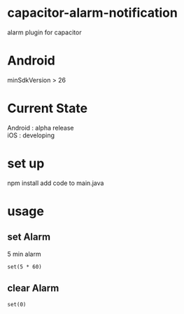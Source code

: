 # capacitor-alarm-notification
alarm plugin for capacitor

# Android
minSdkVersion > 26

# Current State
Android : alpha release  
iOS : developing 

# set up
npm install
add code to main.java

# usage
## set Alarm
5 min alarm
```
set(5 * 60)
```

## clear Alarm
```
set(0)
```

